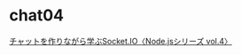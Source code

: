 # chat04 
[チャットを作りながら学ぶSocket.IO〈Node.jsシリーズ vol.4〉](http://engineer.recruit-lifestyle.co.jp/techblog/2015-07-29-node4/)
